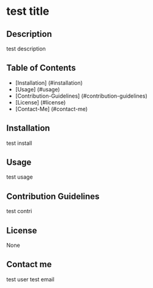 # test title

  ## Description
  test description

  ## Table of Contents
  - [Installation] (#installation)
  - [Usage] (#usage)
  - [Contribution-Guidelines] (#contribution-guidelines)
  - [License] (#license)
  - [Contact-Me] (#contact-me)

  ## Installation
  test install

  ## Usage
  test usage

  ## Contribution Guidelines
  test contri

  ## License
  None

  ## Contact me
  test user
  test email

